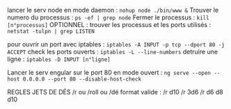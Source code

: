 lancer le serv node en mode daemon : `nohup node ./bin/www &`
Trouver le numero du processus : `ps -ef | grep node`
Fermer le processus : `kill [n°processus]`
OPTIONNEL : trouver les processus et les ports utilisés : `netstat -tulpn | grep LISTEN`


pour ouvrir un port avec iptables : `iptables -A INPUT -p tcp --dport 80 -j ACCEPT`
check les ports ouverts : `iptables -L --line-numbers`
detruire une ligne : `iptables -D INPUT [n°ligne]`

Lancer le serv engular sur le port 80 en mode ouvert : `ng serve --open --host 0.0.0.0 --port 80 --disable-host-check`


REGLES JETS DE DÉS
/r ou /roll ou /dé
format valide :
/r d10
/r 3d6
/r d6 d8 d10